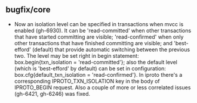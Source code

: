 ## bugfix/core

* Now an isolation level can be specified in transactions when mvcc is enabled (gh-6930). It can be 'read-committed' when other transactions that have started committing are visible; 'read-confirmed' when only other transactions that have finished committing are visible; and 'best-efford' (default) that provide automatic switching between the previous two. The level may be set right in begin statement: box.begin{txn_isolation = 'read-committed'}; also the default level (which is 'best-efford' by default) can be set in configuration: box.cfg{default_txn_isolation = 'read-confirmed'}. In iproto there's a corresponding IPROTO_TXN_ISOLATION key in the body of IPROTO_BEGIN request. Also a couple of more or less correlated issues (gh-6421, gh-6246) was fixed.
